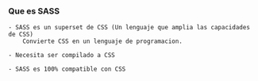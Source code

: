 
### Que es SASS

    - SASS es un superset de CSS (Un lenguaje que amplia las capacidades de CSS)
        Convierte CSS en un lenguaje de programacion.

    - Necesita ser compilado a CSS

    - SASS es 100% compatible con CSS